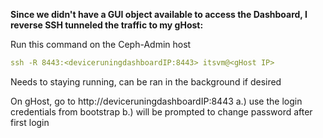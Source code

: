 **Since we didn't have a GUI object available to access the Dashboard, I reverse SSH tunneled the traffic to my gHost:**

Run this command on the Ceph-Admin host

```yaml
ssh -R 8443:<deviceruningdashboardIP:8443> itsvm@<gHost IP>
```

Needs to staying running, can be ran in the background if desired 

On gHost, go to http://deviceruningdashboardIP:8443
    a.) use the login credentials from bootstrap
    b.) will be prompted to change password after first login
